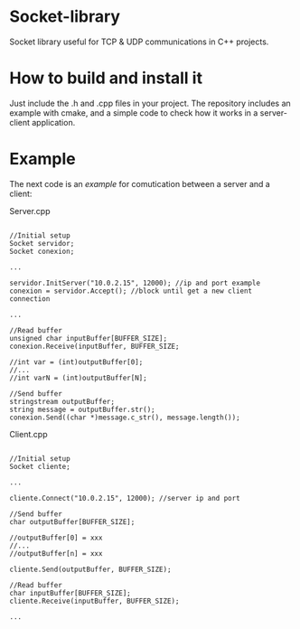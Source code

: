 # Socket-library
Socket library useful for TCP &amp; UDP communications in C++ projects.

# How to build and install it
Just include the .h and .cpp files in your project. The repository includes an example with cmake, and a simple code to check how it works in a server-client application.

# Example

The next code is an *example* for comutication between a server and a client:

Server.cpp

<pre><code class="cpp">
//Initial setup
Socket servidor;
Socket conexion;

...

servidor.InitServer("10.0.2.15", 12000); //ip and port example
conexion = servidor.Accept(); //block until get a new client connection

...

//Read buffer
unsigned char inputBuffer[BUFFER_SIZE];
conexion.Receive(inputBuffer, BUFFER_SIZE;

//int var = (int)outputBuffer[0];
//...
//int varN = (int)outputBuffer[N];

//Send buffer
stringstream outputBuffer;
string message = outputBuffer.str();
conexion.Send((char *)message.c_str(), message.length());
</code></pre>

Client.cpp

<pre><code class="cpp">
//Initial setup
Socket cliente;

...

cliente.Connect("10.0.2.15", 12000); //server ip and port

//Send buffer
char outputBuffer[BUFFER_SIZE];

//outputBuffer[0] = xxx
//...
//outputBuffer[n] = xxx

cliente.Send(outputBuffer, BUFFER_SIZE);

//Read buffer
char inputBuffer[BUFFER_SIZE];
cliente.Receive(inputBuffer, BUFFER_SIZE);

...
</code></pre>
